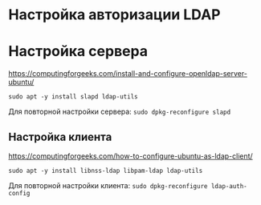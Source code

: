 
# Настройка авторизации LDAP


# Настройка сервера

https://computingforgeeks.com/install-and-configure-openldap-server-ubuntu/

`sudo apt -y install slapd ldap-utils`

Для повторной настройки сервера: `sudo dpkg-reconfigure slapd`

## Настройка клиента

https://computingforgeeks.com/how-to-configure-ubuntu-as-ldap-client/

`sudo apt -y install libnss-ldap libpam-ldap ldap-utils`

Для повторной настройки клиента: `sudo dpkg-reconfigure ldap-auth-config`

